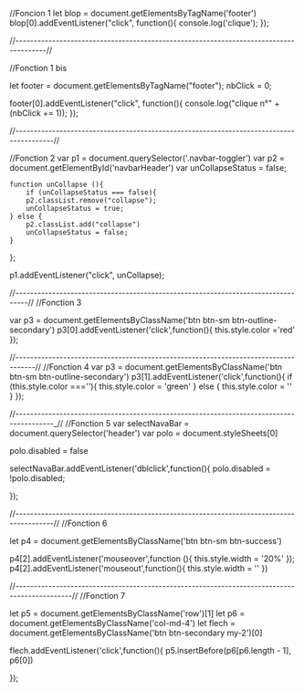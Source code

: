 
//Foncion 1 
let blop = document.getElementsByTagName('footer')
	blop[0].addEventListener("click", function(){ 
		console.log('clique');
});

//--------------------------------------------------------------------------------------//

//Fonction 1 bis 

let footer = document.getElementsByTagName("footer");
nbClick = 0;

footer[0].addEventListener("click", function(){
    console.log("clique n°" + (nbClick += 1));
});

//----------------------------------------------------------------------------------------//

//Fonction 2
var p1 = document.querySelector('.navbar-toggler')
var p2 = document.getElementById('navbarHeader')
var unCollapseStatus = false;

	function unCollapse (){
		if (unCollapseStatus === false){
		p2.classList.remove("collapse");
		unCollapseStatus = true;
	} else {
		p2.classList.add("collapse")
		unCollapseStatus = false;
	}
};
	

p1.addEventListener("click", unCollapse);

//---------------------------------------------------------------------------------//
//Fonction 3

var p3 = document.getElementsByClassName('btn btn-sm btn-outline-secondary')
p3[0].addEventListener('click',function(){
	this.style.color ='red'
});

//-----------------------------------------------------------------------------------//
//Fonction 4
var p3 = document.getElementsByClassName('btn btn-sm btn-outline-secondary')
p3[1].addEventListener('click',function(){
	if (this.style.color ===''){
		this.style.color = 'green'
	} else {
		this.style.color = ''
	}
});


//----------------------------------------------------------------------------------------_//
//Fonction 5
var selectNavaBar = document.querySelector('header')
var polo = document.styleSheets[0]

polo.disabled = false

selectNavaBar.addEventListener('dblclick',function(){
	polo.disabled = !polo.disabled;

});

//----------------------------------------------------------------------------------------//
//Fonction 6

let p4 = document.getElementsByClassName('btn btn-sm btn-success')

p4[2].addEventListener('mouseover',function (){
	this.style.width = '20%'
});
p4[2].addEventListener('mouseout',function(){
	this.style.width = ''
})

//---------------------------------------------------------------------------------------------//
//Fonction 7

let p5 = document.getElementsByClassName('row')[1]
let p6 = document.getElementsByClassName('col-md-4')
let flech = document.getElementsByClassName('btn btn-secondary my-2')[0]

flech.addEventListener('click',function(){
	p5.insertBefore(p6[p6.length - 1], p6[0]) 

});






























